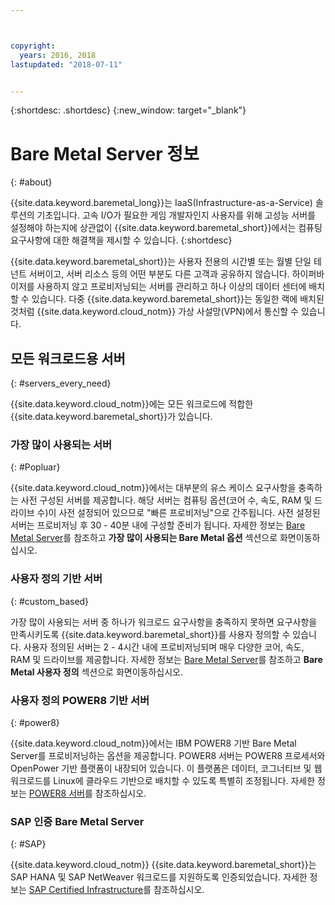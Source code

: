 ```yaml
---



copyright:
  years: 2016, 2018
lastupdated: "2018-07-11"


---
```


{:shortdesc: .shortdesc}
{:new_window: target="_blank"}

# Bare Metal Server 정보
{: #about}

{{site.data.keyword.baremetal_long}}는 IaaS(Infrastructure-as-a-Service) 솔루션의 기초입니다. 고속 I/O가 필요한 게임 개발자인지 사용자를 위해 고성능 서버를 설정해야 하는지에 상관없이 {{site.data.keyword.baremetal_short}}에서는 컴퓨팅 요구사항에 대한 해결책을 제시할 수 있습니다.
{:shortdesc}

{{site.data.keyword.baremetal_short}}는 사용자 전용의 시간별 또는 월별 단일 테넌트 서버이고, 서버 리소스 등의 어떤 부분도 다른 고객과 공유하지 않습니다. 하이퍼바이저를 사용하지 않고 프로비저닝되는 서버를 관리하고 하나 이상의 데이터 센터에 배치할 수 있습니다. 다중 {{site.data.keyword.baremetal_short}}는 동일한 랙에 배치된 것처럼 {{site.data.keyword.cloud_notm}} 가상 사설망(VPN)에서 통신할 수 있습니다. 

## 모든 워크로드용 서버
{: #servers_every_need}

{{site.data.keyword.cloud_notm}}에는 모든 워크로드에 적합한 {{site.data.keyword.baremetal_short}}가 있습니다. 

### 가장 많이 사용되는 서버
{: #Popluar}

{{site.data.keyword.cloud_notm}}에서는 대부분의 유스 케이스 요구사항을 충족하는 사전 구성된 서버를 제공합니다. 해당 서버는 컴퓨팅 옵션(코어 수, 속도, RAM 및 드라이브 수)이 사전 설정되어 있으므로 "빠른 프로비저닝"으로 간주됩니다. 사전 설정된 서버는 프로비저닝 후 30 - 40분 내에 구성할 준비가 됩니다. 자세한 정보는 [Bare Metal Server](https://www.ibm.com/cloud/bare-metal-servers)를 참조하고 **가장 많이 사용되는 Bare Metal 옵션** 섹션으로 화면이동하십시오.

### 사용자 정의 기반 서버
{: #custom_based}

가장 많이 사용되는 서버 중 하나가 워크로드 요구사항을 충족하지 못하면 요구사항을 만족시키도록 {{site.data.keyword.baremetal_short}}를 사용자 정의할 수 있습니다. 사용자 정의된 서버는 2 - 4시간 내에 프로비저닝되며 매우 다양한 코어, 속도, RAM 및 드라이브를 제공합니다. 자세한 정보는 [Bare Metal Server](https://www.ibm.com/cloud/bare-metal-servers)를 참조하고 **Bare Metal 사용자 정의** 섹션으로 화면이동하십시오.

### 사용자 정의 POWER8 기반 서버
{: #power8}

{{site.data.keyword.cloud_notm}}에서는 IBM POWER8 기반 Bare Metal Server를 프로비저닝하는 옵션을 제공합니다. POWER8 서버는 POWER8 프로세서와 OpenPower 기반 플랫폼이 내장되어 있습니다. 이 플랫폼은 데이터, 코그너티브 및 웹 워크로드를 Linux에 클라우드 기반으로 배치할 수 있도록 특별히 조정됩니다. 자세한 정보는 [POWER8 서버](https://www.ibm.com/cloud/bare-metal-servers/power)를 참조하십시오.

### SAP 인증 Bare Metal Server
{: #SAP}

{{site.data.keyword.cloud_notm}} {{site.data.keyword.baremetal_short}}는 SAP HANA 및 SAP NetWeaver 워크로드를 지원하도록 인증되었습니다. 자세한 정보는 [SAP Certified Infrastructure](https://www.ibm.com/cloud/bare-metal-servers/sap)를 참조하십시오.
